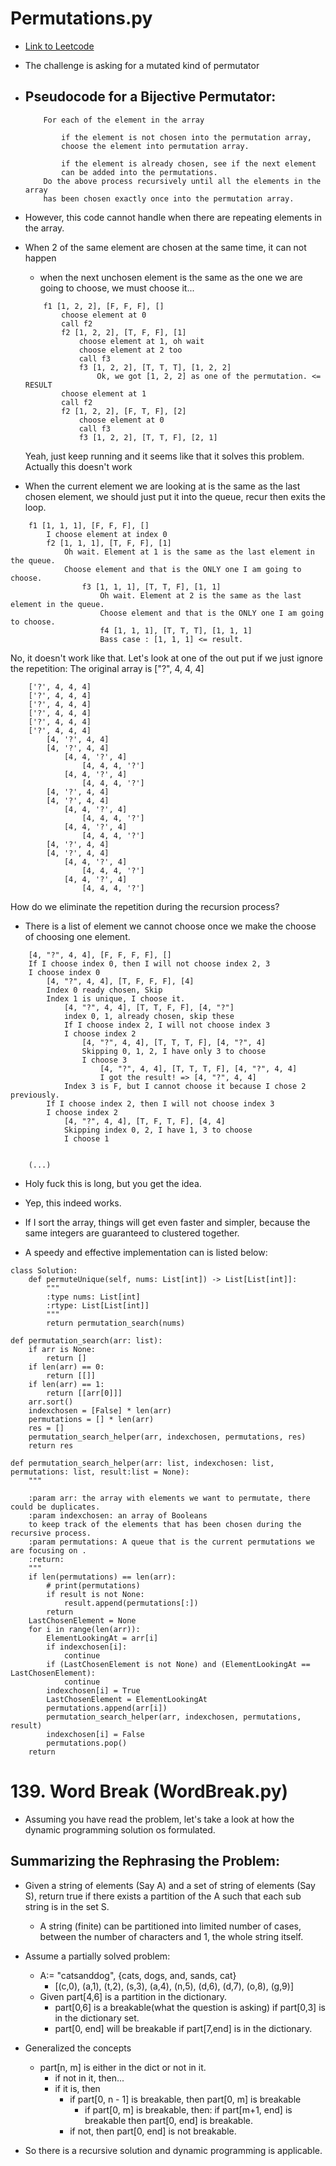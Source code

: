 # Permutations.py
- [Link to Leetcode](https://leetcode.com/problems/permutations-ii/)
- The challenge is asking for a mutated kind of permutator
- Pseudocode for a Bijective Permutator: 
    - 
    ```
        For each of the element in the array

            if the element is not chosen into the permutation array, 
            choose the element into permutation array.

            if the element is already chosen, see if the next element 
            can be added into the permutations.
        Do the above process recursively until all the elements in the array 
        has been chosen exactly once into the permutation array. 
    ```
- However, this code cannot handle when there are repeating elements in 
the array. 
- When 2 of the same element are chosen at the same time, it can not happen
    - when the next unchosen element is the same as the one we are going to
    choose, we must choose it...
    ``` 
        f1 [1, 2, 2], [F, F, F], []
            choose element at 0
            call f2
            f2 [1, 2, 2], [T, F, F], [1]
                choose element at 1, oh wait
                choose element at 2 too
                call f3
                f3 [1, 2, 2], [T, T, T], [1, 2, 2]
                    Ok, we got [1, 2, 2] as one of the permutation. <= RESULT
            choose element at 1
            call f2
            f2 [1, 2, 2], [F, T, F], [2]
                choose element at 0 
                call f3
                f3 [1, 2, 2], [T, T, F], [2, 1]
    ```
    Yeah, just keep running and it seems like that it solves this problem.
    Actually this doesn't work 

- When the current element we are looking at is the same as the last chosen 
element, we should just put it into the queue, recur then exits the loop.

```
    f1 [1, 1, 1], [F, F, F], []
        I choose element at index 0
        f2 [1, 1, 1], [T, F, F], [1]
            Oh wait. Element at 1 is the same as the last element in the queue.
            Choose element and that is the ONLY one I am going to choose.
                f3 [1, 1, 1], [T, T, F], [1, 1]
                    Oh wait. Element at 2 is the same as the last element in the queue.
                    Choose element and that is the ONLY one I am going to choose.
                    f4 [1, 1, 1], [T, T, T], [1, 1, 1]
                    Bass case : [1, 1, 1] <= result. 

```

No, it doesn't work like that. 
Let's look at one of the out put if we just ignore the repetition: 
The original array is ["?", 4, 4, 4]
```
    ['?', 4, 4, 4]
    ['?', 4, 4, 4]
    ['?', 4, 4, 4]
    ['?', 4, 4, 4]
    ['?', 4, 4, 4]
    ['?', 4, 4, 4]
        [4, '?', 4, 4]
        [4, '?', 4, 4]
            [4, 4, '?', 4]
                [4, 4, 4, '?']
            [4, 4, '?', 4]
                [4, 4, 4, '?']
        [4, '?', 4, 4]
        [4, '?', 4, 4]
            [4, 4, '?', 4]
                [4, 4, 4, '?']
            [4, 4, '?', 4]
                [4, 4, 4, '?']
        [4, '?', 4, 4]
        [4, '?', 4, 4]
            [4, 4, '?', 4]
                [4, 4, 4, '?']
            [4, 4, '?', 4]
                [4, 4, 4, '?']
```
How do we eliminate the repetition during the recursion process? 
- There is a list of element we cannot choose once we make the choose of 
choosing one element. 
```
    [4, "?", 4, 4], [F, F, F, F], []
    If I choose index 0, then I will not choose index 2, 3
    I choose index 0
        [4, "?", 4, 4], [T, F, F, F], [4]
        Index 0 ready chosen, Skip
        Index 1 is unique, I choose it. 
            [4, "?", 4, 4], [T, T, F, F], [4, "?"]
            index 0, 1, already chosen, skip these
            If I choose index 2, I will not choose index 3
            I choose index 2
                [4, "?", 4, 4], [T, T, T, F], [4, "?", 4]
                Skipping 0, 1, 2, I have only 3 to choose 
                I choose 3
                    [4, "?", 4, 4], [T, T, T, F], [4, "?", 4, 4]
                    I got the result! => [4, "?", 4, 4]
            Index 3 is F, but I cannot choose it because I chose 2 previously.
        If I choose index 2, then I will not choose index 3
        I choose index 2
            [4, "?", 4, 4], [T, F, T, F], [4, 4]
            Skipping index 0, 2, I have 1, 3 to choose
            I choose 1


    (...)
```

- Holy fuck this is long, but you get the idea.
- Yep, this indeed works. 
- If I sort the array, things will get even faster and simpler, because the 
same integers are guaranteed to clustered together.

- A speedy and effective implementation can is listed below: 
```
class Solution:
    def permuteUnique(self, nums: List[int]) -> List[List[int]]:
        """
        :type nums: List[int]
        :rtype: List[List[int]]
        """
        return permutation_search(nums)
    
def permutation_search(arr: list):
    if arr is None: 
        return []
    if len(arr) == 0:
        return [[]]
    if len(arr) == 1: 
        return [[arr[0]]]
    arr.sort()
    indexchosen = [False] * len(arr)
    permutations = [] * len(arr)
    res = []
    permutation_search_helper(arr, indexchosen, permutations, res)
    return res

def permutation_search_helper(arr: list, indexchosen: list, permutations: list, result:list = None):
    """

    :param arr: the array with elements we want to permutate, there could be duplicates.
    :param indexchosen: an array of Booleans
    to keep track of the elements that has been chosen during the recursive process.
    :param permutations: A queue that is the current permutations we are focusing on .
    :return:
    """
    if len(permutations) == len(arr):
        # print(permutations)
        if result is not None:
            result.append(permutations[:])
        return
    LastChosenElement = None
    for i in range(len(arr)):
        ElementLookingAt = arr[i]
        if indexchosen[i]:
            continue
        if (LastChosenElement is not None) and (ElementLookingAt == LastChosenElement):
            continue
        indexchosen[i] = True
        LastChosenElement = ElementLookingAt
        permutations.append(arr[i])
        permutation_search_helper(arr, indexchosen, permutations, result)
        indexchosen[i] = False
        permutations.pop()
    return
```

# 139. Word Break (WordBreak.py)
- Assuming you have read the problem, let's take a look at how the dynamic programming solution os formulated. 
## Summarizing the Rephrasing the Problem: 
- Given a string of elements (Say A) and a set of string of elements (Say S), return true if there exists a partition of the A such that each sub string is in the set S. 
    - A string (finite) can be partitioned into limited number of cases, between the number of characters and 1, the whole string itself. 

- Assume a partially solved problem: 
    - A:= "catsanddog", {cats, dogs, and, sands, cat}
        - [(c,0), (a,1), (t,2), (s,3), (a,4), (n,5), (d,6), (d,7), (o,8), (g,9)]
    - Given part[4,6] is a partition in the dictionary. 
        - part[0,6] is a breakable(what the question is asking) if part[0,3] is in the dictionary set. 
        - part[0, end] will be breakable if part[7,end] is in the dictionary. 

- Generalized the concepts
    - part[n, m] is either in the dict or not in it. 
        - if not in it, then...
        - if it is, then 
            - if part[0, n - 1] is breakable, then part[0, m] is breakable
                - if part[0, m] is breakable, then: 
                    if part[m+1, end] is breakable then part[0, end] is breakable. 
            - if not, then part[0, end] is not breakable.

- So there is a recursive solution and dynamic programming is applicable. 

